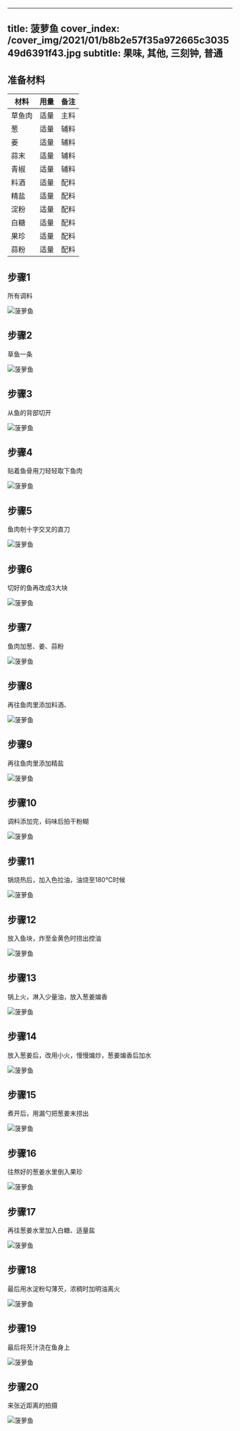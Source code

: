 
---
title: 菠萝鱼
cover_index: /cover_img/2021/01/b8b2e57f35a972665c303549d6391f43.jpg
subtitle: 果味, 其他, 三刻钟, 普通
---

## 准备材料

| 材料     | 用量 | 备注|
| ------- | ----- | --- |
| 草鱼肉 | 适量| 主料 |
| 葱 | 适量| 辅料 |
| 姜 | 适量| 辅料 |
| 蒜末 | 适量| 辅料 |
| 青椒 | 适量| 辅料 |
| 料酒 | 适量| 配料 |
| 精盐 | 适量| 配料 |
| 淀粉 | 适量| 配料 |
| 白糖 | 适量| 配料 |
| 果珍 | 适量| 配料 |
| 蒜粉 | 适量| 配料 |

## 步骤1

所有调料

![菠萝鱼](https://i8.meishichina.com/attachment/recipe/201010/201010111209597.JPG?x-oss-process=style/p320) 

## 步骤2

草鱼一条

![菠萝鱼](https://i8.meishichina.com/attachment/recipe/201010/201010111212444.JPG?x-oss-process=style/p320) 

## 步骤3

从鱼的背部切开

![菠萝鱼](https://i8.meishichina.com/attachment/recipe/201010/201010111219086.JPG?x-oss-process=style/p320) 

## 步骤4

贴着鱼骨用刀轻轻取下鱼肉

![菠萝鱼](https://i8.meishichina.com/attachment/recipe/201010/201010111228545.JPG?x-oss-process=style/p320) 

## 步骤5

鱼肉剞十字交叉的直刀

![菠萝鱼](https://i8.meishichina.com/attachment/recipe/201010/201010111239508.JPG?x-oss-process=style/p320) 

## 步骤6

切好的鱼再改成3大块

![菠萝鱼](https://i8.meishichina.com/attachment/recipe/201010/201010111247305.JPG?x-oss-process=style/p320) 

## 步骤7

鱼肉加葱、姜、蒜粉

![菠萝鱼](https://i8.meishichina.com/attachment/recipe/201010/201010111252293.JPG?x-oss-process=style/p320) 

## 步骤8

再往鱼肉里添加料酒、

![菠萝鱼](https://i8.meishichina.com/attachment/recipe/201010/201010111257479.JPG?x-oss-process=style/p320) 

## 步骤9

再往鱼肉里添加精盐

![菠萝鱼](https://i8.meishichina.com/attachment/recipe/201010/201010111300096.JPG?x-oss-process=style/p320) 

## 步骤10

调料添加完，码味后拍干粉糊

![菠萝鱼](https://i8.meishichina.com/attachment/recipe/201010/201010111303095.JPG?x-oss-process=style/p320) 

## 步骤11

锅烧热后，加入色拉油，油烧至180℃时候

![菠萝鱼](https://i8.meishichina.com/attachment/recipe/201010/201010111304543.JPG?x-oss-process=style/p320) 

## 步骤12

放入鱼块，炸至金黄色时捞出控油

![菠萝鱼](https://i8.meishichina.com/attachment/recipe/201010/201010111307407.JPG?x-oss-process=style/p320) 

## 步骤13

锅上火，淋入少量油，放入葱姜煸香

![菠萝鱼](https://i8.meishichina.com/attachment/recipe/201010/201010111313180.JPG?x-oss-process=style/p320) 

## 步骤14

放入葱姜后，改用小火，慢慢煸炒，葱姜煸香后加水

![菠萝鱼](https://i8.meishichina.com/attachment/recipe/201010/201010111316429.JPG?x-oss-process=style/p320) 

## 步骤15

煮开后，用漏勺把葱姜末捞出

![菠萝鱼](https://i8.meishichina.com/attachment/recipe/201010/201010111320470.JPG?x-oss-process=style/p320) 

## 步骤16

往熬好的葱姜水里倒入果珍

![菠萝鱼](https://i8.meishichina.com/attachment/recipe/201010/201010111324087.JPG?x-oss-process=style/p320) 

## 步骤17

再往葱姜水里加入白糖、适量盐

![菠萝鱼](https://i8.meishichina.com/attachment/recipe/201010/201010111337006.JPG?x-oss-process=style/p320) 

## 步骤18

最后用水淀粉勾薄芡，浓稠时加明油离火

![菠萝鱼](https://i8.meishichina.com/attachment/recipe/201010/201010111342176.JPG?x-oss-process=style/p320) 

## 步骤19

最后将芡汁浇在鱼身上

![菠萝鱼](https://i8.meishichina.com/attachment/recipe/201010/201010111348099.JPG?x-oss-process=style/p320) 

## 步骤20

来张近距离的拍摄

![菠萝鱼](https://i8.meishichina.com/attachment/recipe/201010/201010111404365.JPG?x-oss-process=style/p320) 

